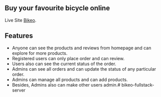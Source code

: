 ## Buy your favourite bicycle online

Live Site [Bikeo](https://assignment-12-4e89d.web.app/).

## Features

* Anyone can see the products and reviews from homepage and can explore for more products.
* Registered users can only place order and can review. 
* Users also can see the current status of the order.
* Admins can see all orders and can update the status of any particular order.
* Admins can manage all products and can add products.
* Besides, Admins also can make other users admin.# bikeo-fullstack-server
